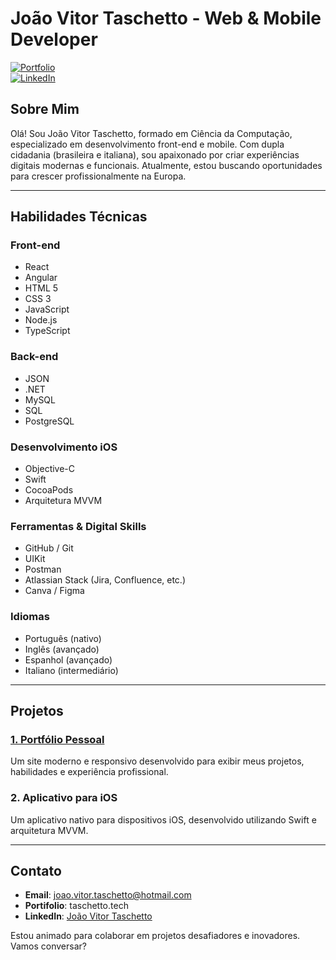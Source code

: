 # João Vitor Taschetto - Web & Mobile Developer

[![Portfolio](https://img.shields.io/badge/Portfolio-taschetto.tech-blue)](http://taschetto.tech)  
[![LinkedIn](https://img.shields.io/badge/LinkedIn-Connect-blue)](https://www.linkedin.com/in/joao-vitor-taschetto)

## Sobre Mim
Olá! Sou João Vitor Taschetto, formado em Ciência da Computação, especializado em desenvolvimento front-end e mobile. Com dupla cidadania (brasileira e italiana), sou apaixonado por criar experiências digitais modernas e funcionais. Atualmente, estou buscando oportunidades para crescer profissionalmente na Europa.

---

## Habilidades Técnicas

### Front-end
- React
- Angular
- HTML 5
- CSS 3
- JavaScript
- Node.js
- TypeScript

### Back-end
- JSON
- .NET
- MySQL
- SQL
- PostgreSQL

### Desenvolvimento iOS
- Objective-C
- Swift
- CocoaPods
- Arquitetura MVVM

### Ferramentas & Digital Skills
- GitHub / Git
- UIKit
- Postman
- Atlassian Stack (Jira, Confluence, etc.)
- Canva / Figma

### Idiomas
- Português (nativo)
- Inglês (avançado)
- Espanhol (avançado)
- Italiano (intermediário)

---

## Projetos

### [1. Portfólio Pessoal](http://taschetto.tech)
Um site moderno e responsivo desenvolvido para exibir meus projetos, habilidades e experiência profissional.

### 2. Aplicativo para iOS
Um aplicativo nativo para dispositivos iOS, desenvolvido utilizando Swift e arquitetura MVVM.

---

## Contato
- **Email**: joao.vitor.taschetto@hotmail.com
- **Portifolio**: taschetto.tech
- **LinkedIn**: [João Vitor Taschetto](https://www.linkedin.com/in/joao-vitor-taschetto)

Estou animado para colaborar em projetos desafiadores e inovadores. Vamos conversar?


<!---
jv-taschetto/jv-taschetto is a ✨ special ✨ repository because its `README.md` (this file) appears on your GitHub profile.
You can click the Preview link to take a look at your changes.
--->
